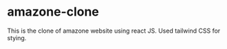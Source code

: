 # amazone-clone
This is the clone of amazone website using react JS. Used tailwind CSS for stying. 
